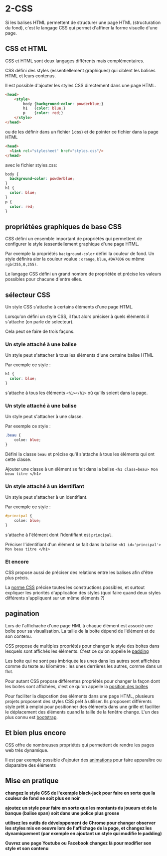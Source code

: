 # 2-CSS

Si les balises HTML permettent de structurer une page HTML (structuration du fond), c'est le langage CSS qui permet d'affiner la forme visuelle d'une page.

## CSS et HTML

CSS et HTML sont deux langages différents mais complémentaires. 

CSS défini des styles (essentiellement graphiques) qui ciblent les balises HTML et leurs contenus.

Il est possible d'ajouter les styles CSS directement dans une page HTML.

```html
<head>
    <style>
        body {background-color: powderblue;}
        h1   {color: blue;}
        p    {color: red;}
    </style>
</head>
```

ou de les définir dans un fichier (.css) et de pointer ce fichier dans la page HTML

```html
<head>
  <link rel="stylesheet" href="styles.css"/>
</head>
```

avec le fichier styles.css:
```css
body {
  background-color: powderblue;
}
h1 {
  color: blue;
}
p {
  color: red;
}
```

## propriétées graphiques de base CSS

CSS défini un ensemble important de propriétés qui permettent de configurer le style (essentiellement graphique d'une page HTML.

Par exemple la propriétés `background-color` défini la couleur de fond. Un style définira alor la couleur voulue : `orange`, `blue`, `#DA70D6` ou même `rgb(255,0,255)`.

Le langage CSS défini un grand nombre de propriétée et précise les valeurs possibles pour chacune d'entre elles.


## sélecteur CSS

Un style CSS s'attache à certains éléments d'une page HTML.

Lorsqu'on défini un style CSS, il faut alors préciser à quels éléments il s'attache (on parle de selecteur).

Cela peut se faire de trois façons.

### Un style attaché à une balise
Un style peut s'attacher à tous les éléments d'une certaine balise HTML

Par exemple ce style : 
```css
h1 {
  color: blue;
}
```
s'attache à tous les éléments `<h1></h1>` où qu'ils soient dans la page.

### Un style attaché à une balise
Un style peut s'attacher à une classe.

Par exemple ce style :
```css
.beau {
    coloe: blue;
}
```

Défini la classe `beau` et précise qu'il s'attache à tous les éléments qui ont cette classe.

Ajouter une classe à un élément se fait dans la balise `<h1 class=beau> Mon beau titre </h1>`

### Un style attaché à un identifiant
Un style peut s'attacher à un identifiant.

Par exemple ce style :
```css
#principal {
    coloe: blue;
}
```

s'attache à l'élément dont l'identifiant est `principal`.

Préciser l'identifiant d'un élément se fait dans la balise `<h1 id='principal'> Mon beau titre </h1>`

### Et encore

CSS propose aussi de préciser des relations entre les balises afin d'être plus précis. 

La [norme CSS](https://www.w3schools.com/cssref/css_selectors.asp) précise toutes les constructions possibles, et surtout expliquer les priorités d'application des styles (quoi faire quand deux styles différents s'appliquent sur un même éléments ?)

## pagination

Lors de l'affichache d'une page HML à chaque élément est associé une boîte pour sa visualisation. La taille de la boite dépend de l'élément et de son contenu.

CSS propose de multiples propriétés pour changer le style des boites dans lesquels sont affichés les éléments. C'est ce qu'on appelle le [padding](https://developer.mozilla.org/fr/docs/Web/CSS/padding)

Les boite qui ne sont pas imbriquée les unes dans les autres sont affichées comme du texte au kilomètre : les unes derrières les autres, comme dans un flot.

Pour autant CSS propose différentes propriétés pour changer la façon dont les boites sont affichées, c'est ce qu'on appelle la [position des boîtes](https://www.w3schools.com/css/css_positioning.asp)

Pour faciliter la dispostion des éléments dans une page HTML, plusieurs projets proposent des styles CSS prêt à utiliser. Ils proposent différents style prêt à emploi pour positionner des éléments dans une grille et faciliter le déplacement des éléments quand la taille de la fenêtre change. L'un des plus connu est [bootstrap](https://getbootstrap.com/).

## Et bien plus encore

CSS offre de nombreuses propriétés qui permettent de rendre les pages web très dynamique.

Il est par exemple possible d'ajouter des [animations](https://developer.mozilla.org/fr/docs/Web/CSS/Animations_CSS/Utiliser_les_animations_CSS) pour faire apparaître ou disparaitre des éléments

## Mise en pratique

**changez le style CSS de l'exemple black-jack pour faire en sorte que la couleur de fond ne soit plus en noir**

**ajoutez un style pour faire en sorte que les montants du joueurs et de la banque (balise span) soit dans une police plus grosse**

**utilisez les outils de développement de Chrome pour changer observer les styles mis en oeuvre lors de l'affichage de la page, et changez les dynamiquement (par exemple en ajoutant un style qui modifie le padding)**

**Ouvrez une page Youtube ou Facebook changez là pour modifier son style et son contenu** 